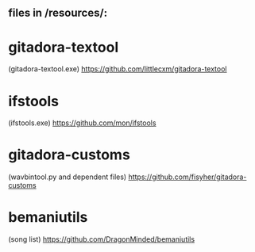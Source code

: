 ## files in /resources/:

# gitadora-textool
(gitadora-textool.exe)
https://github.com/littlecxm/gitadora-textool

# ifstools
(ifstools.exe)
https://github.com/mon/ifstools

# gitadora-customs
(wavbintool.py and dependent files)
https://github.com/fisyher/gitadora-customs

# bemaniutils
(song list)
https://github.com/DragonMinded/bemaniutils